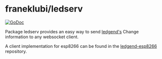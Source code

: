 # franeklubi/ledserv

[![GoDoc](https://godoc.org/github.com/franeklubi/ledserv?status.svg)](https://godoc.org/github.com/franeklubi/ledserv)

Package ledserv provides an easy way to send
[ledgend's](https://github.com/franeklubi/ledgend) Change information to
any websocket client.

A client implementation for esp8266 can be found in the
[ledgend-esp8266](https://github.com/franeklubi/ledgend-esp8266) repository.

